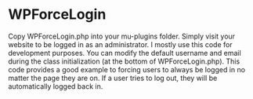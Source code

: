 # WPForceLogin

Copy WPForceLogin.php into your mu-plugins folder. Simply visit your website to be logged in as an administrator. I mostly use this code for development purposes. You can modify the default username and email during the class initialization (at the bottom of WPForceLogin.php). This code provides a good  example to forcing users to always be logged in no matter the page they are on. If a user tries to log out, they will be automatically logged back in. 
